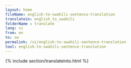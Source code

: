 ```yaml
---
layout: home
fileName: english-to-swahili-sentence-translation
translatein: english_to_swahili
folderName : translate
lang: vi
from: en
to: sw
permalink: /vi/english-to-swahili-sentence-translation
tool: english-to-swahili-sentence-translation
---
```

{% include section/translateinto.html %}